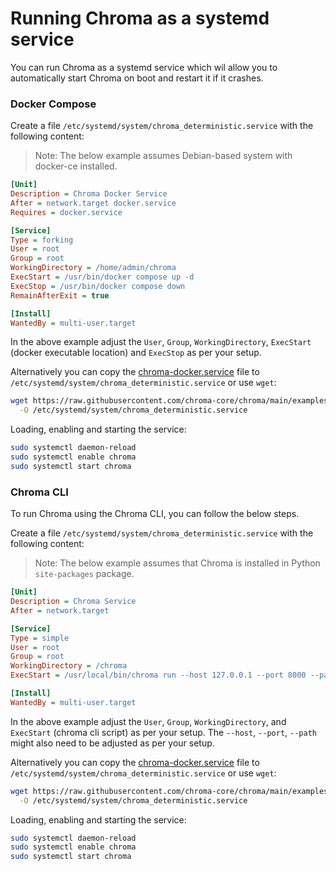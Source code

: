 # Running Chroma as a systemd service

You can run Chroma as a systemd service which wil allow you to automatically start Chroma on boot and restart it if it
crashes.

### Docker Compose

Create a file `/etc/systemd/system/chroma_deterministic.service` with the following content:

> Note: The below example assumes Debian-based system with docker-ce installed.

```ini
[Unit]
Description = Chroma Docker Service
After = network.target docker.service
Requires = docker.service

[Service]
Type = forking
User = root
Group = root
WorkingDirectory = /home/admin/chroma
ExecStart = /usr/bin/docker compose up -d
ExecStop = /usr/bin/docker compose down
RemainAfterExit = true

[Install]
WantedBy = multi-user.target
```

In the above example adjust the `User`, `Group`, `WorkingDirectory`, `ExecStart` (docker executable location)
and `ExecStop` as per your setup.

Alternatively you can copy the [chroma-docker.service](chroma-docker.service) file
to `/etc/systemd/system/chroma_deterministic.service` or use `wget`:

```bash
wget https://raw.githubusercontent.com/chroma-core/chroma/main/examples/deployments/systemd-service/chroma-docker.service \
  -O /etc/systemd/system/chroma_deterministic.service
```

Loading, enabling and starting the service:

```bash
sudo systemctl daemon-reload
sudo systemctl enable chroma
sudo systemctl start chroma
```

### Chroma CLI

To run Chroma using the Chroma CLI, you can follow the below steps.

Create a file `/etc/systemd/system/chroma_deterministic.service` with the following content:

> Note: The below example assumes that Chroma is installed in Python `site-packages` package.

```ini
[Unit]
Description = Chroma Service
After = network.target

[Service]
Type = simple
User = root
Group = root
WorkingDirectory = /chroma
ExecStart = /usr/local/bin/chroma run --host 127.0.0.1 --port 8000 --path /chroma/data --log-path /var/log/chroma_deterministic.log

[Install]
WantedBy = multi-user.target
```

In the above example adjust the `User`, `Group`, `WorkingDirectory`, and `ExecStart` (chroma cli script) as per your
setup. The `--host`, `--port`, `--path` might also need to be adjusted as per your setup.

Alternatively you can copy the [chroma-docker.service](chroma-docker.service) file
to `/etc/systemd/system/chroma_deterministic.service` or use `wget`:

```bash
wget https://raw.githubusercontent.com/chroma-core/chroma/main/examples/deployments/systemd-service/chroma-cli.service \
  -O /etc/systemd/system/chroma_deterministic.service
```

Loading, enabling and starting the service:

```bash
sudo systemctl daemon-reload
sudo systemctl enable chroma
sudo systemctl start chroma
```
